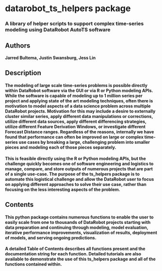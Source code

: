 # datarobot_ts_helpers package
### A library of helper scripts to support complex time-series modeling using DataRobot AutoTS software

## Authors
#### Jarred Bultema, Justin Swansburg, Jess Lin

## Description
#### The modeling of large scale time-series problems is possible directly within DataRobot software via the GUI or via R or Python modeling APIs. While the software is capable of modeling up to 1 million series per project and applying state of the art modeling techniques, often there is motivation to model aspects of a data science problem across multiple DataRobot projects. Motivation for this may include a desire to externally cluster similar series, apply different data manipulations or corrections, utilize different data sources, apply different differencing strategies, utilize different Feature Derivation Windows, or investigate different Forecast Distance ranges. Regardless of the reasons, internally we have found that performance can often be improved on large or complex time-series use cases by breaking a large, challenging problem into smaller pieces and modeling each of those pieces separately.

#### This is feasible directly using the R or Python modeling APIs, but the challenge quickly becomes one of software engineering and logistics to manage, compare, and store outputs of numerous projects that are part of a single use-case. The purpose of the ts_helpers package is to automate this logistical challenge and allow the DataRobot user to focus on applying different approaches to solve their use case, rather than focusing on the less interesting aspects of the problem.


## Contents

#### This python package contains numerous functions to enable the user to easily scale from one to thousands of DataRobot projects starting with data preparation and continuing through modeling, model evaluation, iterative performance improvements, visualization of results, deployment of models, and serving ongoing predictions.

#### A detailed Table of Contents describes all functions present and the documentation string for each function. Detailed tutorials are also available to demonstrate the use of this ts_helpers package and all of the functions contained within.
